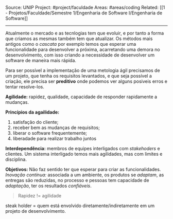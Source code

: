 Source: UNIP
Project: #project/faculdade 
Areas: #areas/coding 
Related: [[1 - Projetos/Faculdade/Semestre 1/Engenharia de Software I/Engenharia de Software]]

---

Atualmente o mercado e as tecnlogias tem que evoluir, e por tanto a forma que criamos as mesmas também tem que atualizar.
Os métodos mais antigos como o *cascata* por exemplo temos que esperar uma funcionalidade para desenvolver a próxima, acarretando uma demora no desenvolvimento, com isso criando a necessidade de desenvolver um software de maneira mais rápida.

Para ser possível a implementação de uma metologia ágil precisamos de um projeto, que tenha os requisitos levantados, e que seja possível a criação, ele precisa ser **preditivo** onde podemos ver alguns posiveis erros e tentar resolve-los.

**Agilidade:** rapidez, qualidade, capacidade de responder rapidamente a mudanças.

**Princípios da agailidade:**
1. satisfação do cliente;
2. receber bem as mudanças de requisitos;
3. liberar o software frequentemente;
4. liberadade para realizar trabalho juntos

**Interdependência:** membros de equipes interligados com *stakehoders* e clientes. Um sistema interligado temos mais agilidades, mas com limites e disciplina.

**Objetivos:**
Não faz sentido ter que esperar para criar as funcionalidades. *Inovação contínua:* associada a um ambiente, os produtos se *adaptam*, as entregas são reduzidas, no processo e pessoas tem capacidade de *adaptação*, ter os resultados *confiáveis*.

> Rapidez != agilidade

steak holder = quem está envolvido diretamente/indiretamente em um projeto de desenvolvimento.

